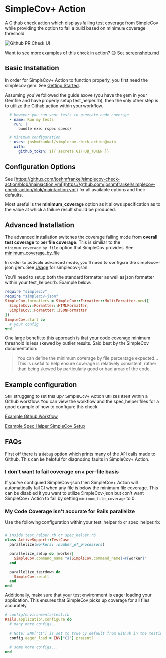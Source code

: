 # SimpleCov+ Action

A Github check action which displays failing test coverage from SimpleCov while providing the option
to fail a build based on minimum coverage threshold.

![Github PR Check UI](img/simple-cov-check-basic.png)

Want to see more examples of this check in action? :wink: See [screenshots.md](/screenshots.md)

## Basic Installation
In order for SimpleCov+ Action to function properly, you first need the simplecov gem. See [Getting Started](https://github.com/simplecov-ruby/simplecov#getting-started).

Assuming you've followed the guide above (you have the gem in your Gemfile and have properly setup test_helper.rb), then the only other step is to utilize the Github action within your workflow.

```yml
  # However you run your tests to generate code coverage
  - name: Run my tests
    run: |
      bundle exec rspec specs/

  # Minimum configuration
  - uses: joshmfrankel/simplecov-check-action@main
    with:
      github_token: ${{ secrets.GITHUB_TOKEN }}
```

## Configuration Options
See [https://github.com/joshmfrankel/simplecov-check-action/blob/main/action.yml](https://github.com/joshmfrankel/simplecov-check-action/blob/main/action.yml) for all available options and their defaults.

Most useful is the **minimum_coverage** option as it allows specification as to the value at which a failure result should be produced.

## Advanced Installation
The advanced installation switches the coverage failing mode from **overall test coverage** to **per file coverage**. This is similiar to the `minimum_coverage_by_file` option that SimpleCov provides. See [minimum_coverage_by_file](https://github.com/simplecov-ruby/simplecov#minimum-coverage-by-file)

In order to activate advanced mode, you'll need to configure the simplecov-json gem. See [Usage](https://github.com/vicentllongo/simplecov-json#usage) for simplecov-json.

You'll need to setup both the standard formatter as well as json formatter within your test_helper.rb. Example below:

```ruby
require "simplecov"
require "simplecov-json"
SimpleCov.formatters = SimpleCov::Formatter::MultiFormatter.new([
  SimpleCov::Formatter::HTMLFormatter,
  SimpleCov::Formatter::JSONFormatter
])
SimpleCov.start do
  # your config
end
```

One large benefit to this approach is that your code coverage minimum threshold is less skewed by outlier results. Said best by the SimpleCov documentation:

> You can define the minimum coverage by file percentage expected... This is useful to help ensure coverage is relatively consistent, rather than being skewed by particularly good or bad areas of the code.

## Example configuration

Still struggling to set this up? SimpleCov+ Action utilizes itself within a Github workflow. You can view the workflow and the spec_helper files for a good example of how to configure this check.

[Example Github Workflow](/.github/workflows/testing.yml)

[Example Spec Helper SimpleCov Setup](/specs/spec_helper.rb)

## FAQs

First off there is a `debug` option which prints many of the API calls made to Github. This can be helpful for diagnosing faults in SimpleCov+ Action.

### I don't want to fail coverage on a per-file basis

If you've configured SimpleCov-json then SimpleCov+ Action will automatically
fail CI when any file is below the minimum file coverage. This can be disabled if
you want to utilize SimpleCov-json but don't want SimpleCov+ Action to fail by
setting `minimum_file_coverage` to 0.

### My Code Coverage isn't accurate for Rails parallelize 

Use the following configuration within your test_helper.rb or spec_helper.rb:

```ruby

# inside test_helper.rb or spec_helper.rb
class ActiveSupport::TestCase
  parallelize(workers: :number_of_processors)

  parallelize_setup do |worker|
    SimpleCov.command_name "#{SimpleCov.command_name}-#{worker}"
  end

  parallelize_teardown do
    SimpleCov.result
  end
end
```

Additionally, make sure that your test environment is eager loading your application. This ensures that SimpleCov picks up coverage for all files accurately.

```ruby
# config/environments/test.rb
Rails.application.configure do
  # many more configs...
  
  # Note: ENV["CI"] is set to true by default from Github in the testing environment
  config.eager_load = ENV["CI"].present?
  
  # some more configs...
end
```
